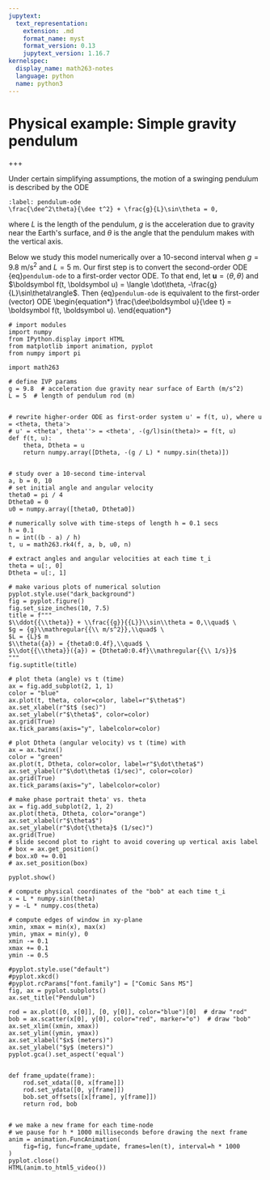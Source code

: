 ```yaml
---
jupytext:
  text_representation:
    extension: .md
    format_name: myst
    format_version: 0.13
    jupytext_version: 1.16.7
kernelspec:
  display_name: math263-notes
  language: python
  name: python3
---
```


# Physical example: Simple gravity pendulum
$\renewcommand{\dee}{\mathrm{d}}$

+++

Under certain simplifying assumptions, the motion of a swinging pendulum is described by the ODE
```{math}
:label: pendulum-ode
\frac{\dee^2\theta}{\dee t^2} + \frac{g}{L}\sin\theta = 0,
```
where $L$ is the length of the pendulum, $g$ is the acceleration due to gravity near the Earth's surface, and $\theta$ is the angle that the pendulum makes with the vertical axis.

Below we study this model numerically over a 10-second interval when $g=9.8$ m/s<sup>2</sup> and $L=5$ m.
Our first step is to convert the second-order ODE {eq}`pendulum-ode` to a first-order vector ODE.
To that end, let $\boldsymbol u = \langle \theta, \dot\theta\rangle$ and $\boldsymbol f(t, \boldsymbol u) = \langle \dot\theta, -\frac{g}{L}\sin\theta\rangle$.
Then {eq}`pendulum-ode` is equivalent to the first-order (vector) ODE
\begin{equation*}
\frac{\dee\boldsymbol u}{\dee t} = \boldsymbol f(t, \boldsymbol u).
\end{equation*}

```{code-cell} ipython3
# import modules
import numpy
from IPython.display import HTML
from matplotlib import animation, pyplot
from numpy import pi

import math263
```

```{code-cell} ipython3
# define IVP params
g = 9.8  # acceleration due gravity near surface of Earth (m/s^2)
L = 5  # length of pendulum rod (m)


# rewrite higher-order ODE as first-order system u' = f(t, u), where u = <theta, theta'>
# u' = <theta', theta''> = <theta', -(g/l)sin(theta)> = f(t, u)
def f(t, u):
    theta, Dtheta = u
    return numpy.array([Dtheta, -(g / L) * numpy.sin(theta)])


# study over a 10-second time-interval 
a, b = 0, 10
# set initial angle and angular velocity
theta0 = pi / 4
Dtheta0 = 0
u0 = numpy.array([theta0, Dtheta0])

# numerically solve with time-steps of length h = 0.1 secs
h = 0.1
n = int((b - a) / h)
t, u = math263.rk4(f, a, b, u0, n)

# extract angles and angular velocities at each time t_i
theta = u[:, 0]
Dtheta = u[:, 1]
```

```{code-cell} ipython3
# make various plots of numerical solution
pyplot.style.use("dark_background")
fig = pyplot.figure()
fig.set_size_inches(10, 7.5)
title = f"""
$\\ddot{{\\theta}} + \\frac{{g}}{{L}}\\sin\\theta = 0,\\quad$ \
$g = {g}\\mathregular{{\\ m/s^2}},\\quad$ \
$L = {L}$ m
$\\theta({a}) = {theta0:0.4f},\\quad$ \
$\\dot{{\\theta}}({a}) = {Dtheta0:0.4f}\\mathregular{{\\ 1/s}}$
"""
fig.suptitle(title)

# plot theta (angle) vs t (time)
ax = fig.add_subplot(2, 1, 1)
color = "blue"
ax.plot(t, theta, color=color, label=r"$\theta$")
ax.set_xlabel(r"$t$ (sec)")
ax.set_ylabel(r"$\theta$", color=color)
ax.grid(True)
ax.tick_params(axis="y", labelcolor=color)

# plot Dtheta (angular velocity) vs t (time) with
ax = ax.twinx()
color = "green"
ax.plot(t, Dtheta, color=color, label=r"$\dot\theta$")
ax.set_ylabel(r"$\dot\theta$ (1/sec)", color=color)
ax.grid(True)
ax.tick_params(axis="y", labelcolor=color)

# make phase portrait theta' vs. theta
ax = fig.add_subplot(2, 1, 2)
ax.plot(theta, Dtheta, color="orange")
ax.set_xlabel(r"$\theta$")
ax.set_ylabel(r"$\dot{\theta}$ (1/sec)")
ax.grid(True)
# slide second plot to right to avoid covering up vertical axis label
# box = ax.get_position()
# box.x0 += 0.01
# ax.set_position(box)

pyplot.show()
```

```{code-cell} ipython3
# compute physical coordinates of the "bob" at each time t_i
x = L * numpy.sin(theta)
y = -L * numpy.cos(theta)

# compute edges of window in xy-plane
xmin, xmax = min(x), max(x)
ymin, ymax = min(y), 0
xmin -= 0.1
xmax += 0.1
ymin -= 0.5

#pyplot.style.use("default")
#pyplot.xkcd()
#pyplot.rcParams["font.family"] = ["Comic Sans MS"]
fig, ax = pyplot.subplots()
ax.set_title("Pendulum")

rod = ax.plot([0, x[0]], [0, y[0]], color="blue")[0]  # draw "rod"
bob = ax.scatter(x[0], y[0], color="red", marker="o")  # draw "bob"
ax.set_xlim((xmin, xmax))
ax.set_ylim((ymin, ymax))
ax.set_xlabel("$x$ (meters)")
ax.set_ylabel("$y$ (meters)")
pyplot.gca().set_aspect('equal')


def frame_update(frame):
    rod.set_xdata([0, x[frame]])
    rod.set_ydata([0, y[frame]])
    bob.set_offsets([x[frame], y[frame]])
    return rod, bob


# we make a new frame for each time-node
# we pause for h * 1000 milliseconds before drawing the next frame
anim = animation.FuncAnimation(
    fig=fig, func=frame_update, frames=len(t), interval=h * 1000
)
pyplot.close()
HTML(anim.to_html5_video())
```

```{code-cell} ipython3

```
